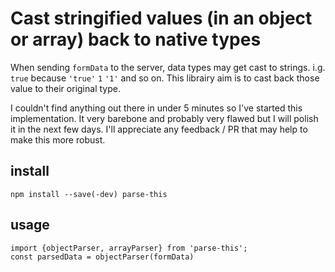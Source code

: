 # Cast stringified values (in an object or array) back to native types

When sending `formData` to the server, data types may get cast to strings. i.g. `true` because `'true'` `1` `'1'` and so on. This librairy aim is to cast back those value to their original type.

I couldn't find anything out there in under 5 minutes so I've started this implementation. It very barebone and probably very flawed but I will polish it in the next few days. I'll appreciate any feedback / PR that may help to make this more robust.

## install

```
npm install --save(-dev) parse-this
```

## usage

```
import {objectParser, arrayParser} from 'parse-this';
const parsedData = objectParser(formData)
```
